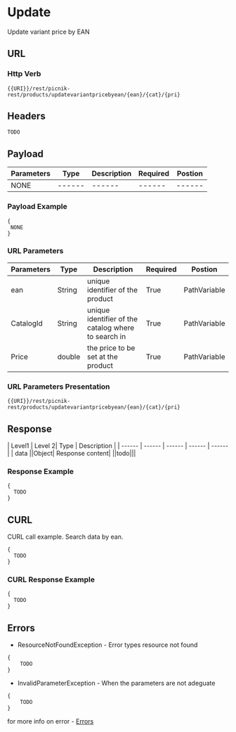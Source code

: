 # Update

Update variant price by EAN

## URL
### Http Verb <Badge text="GET" vertical="middle"/>
```
{{URI}}/rest/picnik-rest/products/updatevariantpricebyean/{ean}/{cat}/{pri}
``` 

## Headers
```
TODO
```

## Payload
| Parameters | Type | Description | Required | Postion |
| ------ | ------ | ------ | ------ | ------ |
| NONE | ------ | ------ | ------ | ------ |


### Payload Example
```
{
 NONE
}
```

### URL Parameters
| Parameters | Type | Description | Required | Postion |
| ------ | ------ | ------ | ------ | ------ |
| ean | String | unique identifier of the product | True | PathVariable |
| CatalogId | String | unique identifier of the catalog where to search in | True | PathVariable |
| Price | double | the price to be set at the product | True | PathVariable |

### URL Parameters Presentation
```
{{URI}}/rest/picnik-rest/products/updatevariantpricebyean/{ean}/{cat}/{pri}
``` 

## Response
| Level1 | Level 2| Type | Description |
| ------ | ------ | ------ | ------ | ------ |
| data ||Object| Response content|
||todo|||

### Response Example
```
{
  TODO 
}
```


## CURL
CURL call example. Search data by ean.
```
{
  TODO
}
```

### CURL Response Example
```
{
  TODO
}
```

## Errors
- ResourceNotFoundException <Badge text="ResourceNotFoundException" type="error"/> - Error types resource not found
```
{
    TODO
}
```
- InvalidParameterException <Badge text="InvalidParameterException" type="error"/> - When the parameters are not adeguate
```
{
    TODO
}
```

for more info on error - [Errors ](/1.0.0/errors.html) 